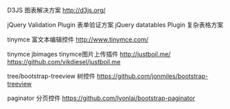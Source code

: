 D3JS
	图表解决方案
	http://d3js.org/
	
	
jQuery Validation Plugin
	表单验证方案
jQuery datatables Plugin
    复杂表格方案

tinymce
	富文本编辑控件
	http://www.tinymce.com/


tinymce jbimages
	tinymce图片上传插件
	http://justboil.me/
	https://github.com/vikdiesel/justboil.me

tree/bootstrap-treeview
    树控件
    https://github.com/jonmiles/bootstrap-treeview

paginator
    分页控件
    https://github.com/lyonlai/bootstrap-paginator